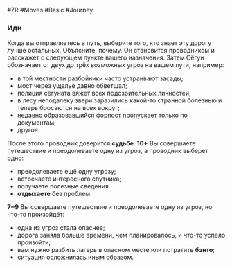 #7R #Moves #Basic #Journey 
### Иди

Когда вы отправляетесь в путь, выберите того, кто знает эту дорогу лучше остальных. Объясните, почему. Он становится проводником и расскажет о следующем пункте вашего назначения. Затем Сёгун обозначает от двух до трёх возможных угроз на вашем пути, например:
- в той местности разбойники часто устраивают засады;
- мост через ущелье давно обветшал;
- полиция сёгуната вяжет всех подозрительных личностей;
- в лесу неподалеку звери заразились какой-то странной болезнью и теперь бросаются на всех вокруг;
- недавно образовавшийся форпост пропускает только по документам;
- другое. 

После этого проводник доверится **судьбе**. 
**10+** Вы совершаете путешествие и преодолеваете одну из угроз, а проводник выберет одно:
- преодолеваете ещё одну угрозу;
- встречаете интересного спутника;
- получаете полезные сведения.
- **отдыхаете** без проблем. 

**7‒9** Вы совершаете путешествие и преодолеваете одну из угроз, но что-то произойдёт:
- одна из угроз стала опаснее;
- дорога заняла больше времени, чем планировалось, и что-то успело произойти;
- вам нужно разбить лагерь в опасном месте или потратить **бэнто**;
- ситуация осложнилась иным образом.